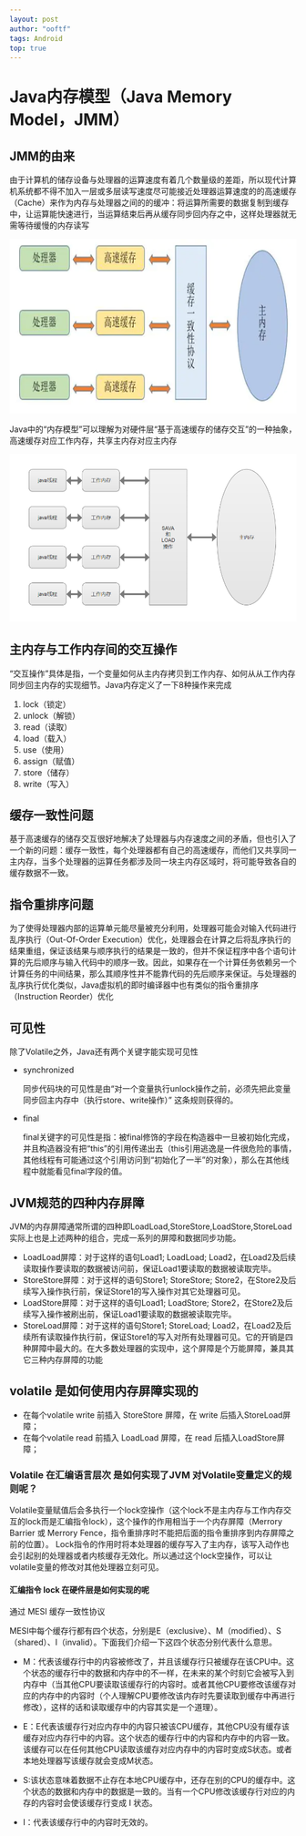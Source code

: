 ```yaml
---
layout: post
author: "ooftf"
tags: Android
top: true
---
```

# Java内存模型（Java Memory Model，JMM）
## JMM的由来

由于计算机的储存设备与处理器的运算速度有着几个数量级的差距，所以现代计算机系统都不得不加入一层或多层读写速度尽可能接近处理器运算速度的的高速缓存（Cache）来作为内存与处理器之间的的缓冲：将运算所需要的数据复制到缓存中，让运算能快速进行，当运算结束后再从缓存同步回内存之中，这样处理器就无需等待缓慢的内存读写

![CPU](https://raw.githubusercontent.com/ooftf/Material/master/img/blogmerroy_cup_cache.png)

Java中的“内存模型”可以理解为对硬件层“基于高速缓存的储存交互”的一种抽象，高速缓存对应工作内存，共享主内存对应主内存

![CPU](https://raw.githubusercontent.com/ooftf/Material/master/img/blogJMM.png)

## 主内存与工作内存间的交互操作
“交互操作”具体是指，一个变量如何从主内存拷贝到工作内存、如何从从工作内存同步回主内存的实现细节。Java内存定义了一下8种操作来完成
1. lock（锁定）
2. unlock（解锁）
3. read（读取）
4. load（载入）
5. use（使用）
6. assign（赋值）
7. store（储存）
8. write（写入）

## 缓存一致性问题

基于高速缓存的储存交互很好地解决了处理器与内存速度之间的矛盾，但也引入了一个新的问题：缓存一致性，每个处理器都有自己的高速缓存，而他们又共享同一主内存，当多个处理器的运算任务都涉及同一块主内存区域时，将可能导致各自的缓存数据不一致。



## 指令重排序问题
为了使得处理器内部的运算单元能尽量被充分利用，处理器可能会对输入代码进行乱序执行（Out-Of-Order Execution）优化，处理器会在计算之后将乱序执行的结果重组，保证该结果与顺序执行的结果是一致的，但并不保证程序中各个语句计算的先后顺序与输入代码中的顺序一致。因此，如果存在一个计算任务依赖另一个计算任务的中间结果，那么其顺序性并不能靠代码的先后顺序来保证。与处理器的乱序执行优化类似，Java虚拟机的即时编译器中也有类似的指令重排序（Instruction Reorder）优化




## 可见性
除了Volatile之外，Java还有两个关键字能实现可见性
* synchronized

    同步代码块的可见性是由“对一个变量执行unlock操作之前，必须先把此变量同步回主内存中（执行store、write操作）” 这条规则获得的。
* final

    final关键字的可见性是指：被final修饰的字段在构造器中一旦被初始化完成，并且构造器没有把“this”的引用传递出去（this引用逃逸是一件很危险的事情，其他线程有可能通过这个引用访问到“初始化了一半”的对象），那么在其他线程中就能看见final字段的值。   

## JVM规范的四种内存屏障
JVM的内存屏障通常所谓的四种即LoadLoad,StoreStore,LoadStore,StoreLoad实际上也是上述两种的组合，完成一系列的屏障和数据同步功能。
* LoadLoad屏障：对于这样的语句Load1; LoadLoad; Load2，在Load2及后续读取操作要读取的数据被访问前，保证Load1要读取的数据被读取完毕。
* StoreStore屏障：对于这样的语句Store1; StoreStore; Store2，在Store2及后续写入操作执行前，保证Store1的写入操作对其它处理器可见。
* LoadStore屏障：对于这样的语句Load1; LoadStore; Store2，在Store2及后续写入操作被刷出前，保证Load1要读取的数据被读取完毕。
* StoreLoad屏障：对于这样的语句Store1; StoreLoad; Load2，在Load2及后续所有读取操作执行前，保证Store1的写入对所有处理器可见。它的开销是四种屏障中最大的。在大多数处理器的实现中，这个屏障是个万能屏障，兼具其它三种内存屏障的功能

## volatile 是如何使用内存屏障实现的

* 在每个volatile write 前插入 StoreStore 屏障，在 write 后插入StoreLoad屏障；
* 在每个volatile read 前插入 LoadLoad 屏障，在 read 后插入LoadStore屏障；


### Volatile 在汇编语言层次 是如何实现了JVM 对Volatile变量定义的规则呢？
Volatile变量赋值后会多执行一个lock空操作（这个lock不是主内存与工作内存交互的lock而是汇编指令lock），这个操作的作用相当于一个内存屏障（Merrory Barrier 或 Merrory Fence，指令重排序时不能把后面的指令重排序到内存屏障之前的位置）。
Lock指令的作用时将本处理器的缓存写入了主内存，该写入动作也会引起别的处理器或者内核缓存无效化。所以通过这个lock空操作，可以让volatile变量的修改对其他处理器立刻可见。

#### 汇编指令 lock 在硬件层是如何实现的呢

通过 MESI 缓存一致性协议

MESI中每个缓存行都有四个状态，分别是E（exclusive）、M（modified）、S（shared）、I（invalid）。下面我们介绍一下这四个状态分别代表什么意思。

* M：代表该缓存行中的内容被修改了，并且该缓存行只被缓存在该CPU中。这个状态的缓存行中的数据和内存中的不一样，在未来的某个时刻它会被写入到内存中（当其他CPU要读取该缓存行的内容时。或者其他CPU要修改该缓存对应的内存中的内容时（个人理解CPU要修改该内存时先要读取到缓存中再进行修改），这样的话和读取缓存中的内容其实是一个道理）。

* E：E代表该缓存行对应内存中的内容只被该CPU缓存，其他CPU没有缓存该缓存对应内存行中的内容。这个状态的缓存行中的内容和内存中的内容一致。该缓存可以在任何其他CPU读取该缓存对应内存中的内容时变成S状态。或者本地处理器写该缓存就会变成M状态。

* S:该状态意味着数据不止存在本地CPU缓存中，还存在别的CPU的缓存中。这个状态的数据和内存中的数据是一致的。当有一个CPU修改该缓存行对应的内存的内容时会使该缓存行变成 I 状态。

* I：代表该缓存行中的内容时无效的。
